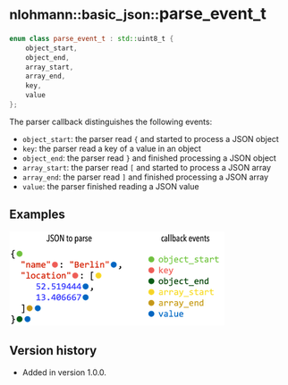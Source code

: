 # <small>nlohmann::basic_json::</small>parse_event_t

```cpp
enum class parse_event_t : std::uint8_t {
    object_start,
    object_end,
    array_start,
    array_end,
    key,
    value
};
```

The parser callback distinguishes the following events:

- `object_start`: the parser read `{` and started to process a JSON object
- `key`: the parser read a key of a value in an object
- `object_end`: the parser read `}` and finished processing a JSON object
- `array_start`: the parser read `[` and started to process a JSON array
- `array_end`: the parser read `]` and finished processing a JSON array
- `value`: the parser finished reading a JSON value

## Examples

![Example when certain parse events are triggered](../../images/callback_events.png)

## Version history

- Added in version 1.0.0.
